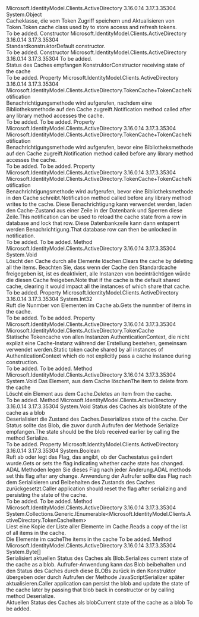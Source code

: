 <Type Name="TokenCache" FullName="Microsoft.IdentityModel.Clients.ActiveDirectory.TokenCache">
  <TypeSignature Language="C#" Value="public class TokenCache" />
  <TypeSignature Language="ILAsm" Value=".class public auto ansi TokenCache extends System.Object" />
  <TypeSignature Language="DocId" Value="T:Microsoft.IdentityModel.Clients.ActiveDirectory.TokenCache" />
  <TypeSignature Language="VB.NET" Value="Public Class TokenCache" />
  <TypeSignature Language="F#" Value="type TokenCache = class" />
  <AssemblyInfo>
    <AssemblyName>Microsoft.IdentityModel.Clients.ActiveDirectory</AssemblyName>
    <AssemblyVersion>3.16.0.14</AssemblyVersion>
    <AssemblyVersion>3.17.3.35304</AssemblyVersion>
  </AssemblyInfo>
  <Base>
    <BaseTypeName>System.Object</BaseTypeName>
  </Base>
  <Interfaces />
  <Docs>
    <summary>
            <span data-ttu-id="f119d-101">Cacheklasse, die vom Token <see cref="T:Microsoft.IdentityModel.Clients.ActiveDirectory.AuthenticationContext" /> Zugriff speichern und Aktualisieren von Token.</span><span class="sxs-lookup"><span data-stu-id="f119d-101">Token cache class used by <see cref="T:Microsoft.IdentityModel.Clients.ActiveDirectory.AuthenticationContext" /> to store access and refresh tokens.</span></span>
            </summary>
    <remarks>To be added.</remarks>
  </Docs>
  <Members>
    <Member MemberName=".ctor">
      <MemberSignature Language="C#" Value="public TokenCache ();" />
      <MemberSignature Language="ILAsm" Value=".method public hidebysig specialname rtspecialname instance void .ctor() cil managed" />
      <MemberSignature Language="DocId" Value="M:Microsoft.IdentityModel.Clients.ActiveDirectory.TokenCache.#ctor" />
      <MemberSignature Language="VB.NET" Value="Public Sub New ()" />
      <MemberType>Constructor</MemberType>
      <AssemblyInfo>
        <AssemblyName>Microsoft.IdentityModel.Clients.ActiveDirectory</AssemblyName>
        <AssemblyVersion>3.16.0.14</AssemblyVersion>
        <AssemblyVersion>3.17.3.35304</AssemblyVersion>
      </AssemblyInfo>
      <Parameters />
      <Docs>
        <summary>
            <span data-ttu-id="f119d-102">Standardkonstruktor</span><span class="sxs-lookup"><span data-stu-id="f119d-102">Default constructor.</span></span>
            </summary>
        <remarks>To be added.</remarks>
      </Docs>
    </Member>
    <Member MemberName=".ctor">
      <MemberSignature Language="C#" Value="public TokenCache (byte[] state);" />
      <MemberSignature Language="ILAsm" Value=".method public hidebysig specialname rtspecialname instance void .ctor(unsigned int8[] state) cil managed" />
      <MemberSignature Language="DocId" Value="M:Microsoft.IdentityModel.Clients.ActiveDirectory.TokenCache.#ctor(System.Byte[])" />
      <MemberSignature Language="VB.NET" Value="Public Sub New (state As Byte())" />
      <MemberSignature Language="F#" Value="new Microsoft.IdentityModel.Clients.ActiveDirectory.TokenCache : byte[] -&gt; Microsoft.IdentityModel.Clients.ActiveDirectory.TokenCache" Usage="new Microsoft.IdentityModel.Clients.ActiveDirectory.TokenCache state" />
      <MemberType>Constructor</MemberType>
      <AssemblyInfo>
        <AssemblyName>Microsoft.IdentityModel.Clients.ActiveDirectory</AssemblyName>
        <AssemblyVersion>3.16.0.14</AssemblyVersion>
        <AssemblyVersion>3.17.3.35304</AssemblyVersion>
      </AssemblyInfo>
      <Parameters>
        <Parameter Name="state" Type="System.Byte[]" />
      </Parameters>
      <Docs>
        <param name="state">To be added.</param>
        <summary>
            <span data-ttu-id="f119d-103">Status des Caches empfangen Konstruktor</span><span class="sxs-lookup"><span data-stu-id="f119d-103">Constructor receiving state of the cache</span></span>
            </summary>
        <remarks>To be added.</remarks>
      </Docs>
    </Member>
    <Member MemberName="AfterAccess">
      <MemberSignature Language="C#" Value="public Microsoft.IdentityModel.Clients.ActiveDirectory.TokenCache.TokenCacheNotification AfterAccess { get; set; }" />
      <MemberSignature Language="ILAsm" Value=".property instance class Microsoft.IdentityModel.Clients.ActiveDirectory.TokenCache/TokenCacheNotification AfterAccess" />
      <MemberSignature Language="DocId" Value="P:Microsoft.IdentityModel.Clients.ActiveDirectory.TokenCache.AfterAccess" />
      <MemberSignature Language="VB.NET" Value="Public Property AfterAccess As TokenCache.TokenCacheNotification" />
      <MemberSignature Language="F#" Value="member this.AfterAccess : Microsoft.IdentityModel.Clients.ActiveDirectory.TokenCache.TokenCacheNotification with get, set" Usage="Microsoft.IdentityModel.Clients.ActiveDirectory.TokenCache.AfterAccess" />
      <MemberType>Property</MemberType>
      <AssemblyInfo>
        <AssemblyName>Microsoft.IdentityModel.Clients.ActiveDirectory</AssemblyName>
        <AssemblyVersion>3.16.0.14</AssemblyVersion>
        <AssemblyVersion>3.17.3.35304</AssemblyVersion>
      </AssemblyInfo>
      <ReturnValue>
        <ReturnType>Microsoft.IdentityModel.Clients.ActiveDirectory.TokenCache+TokenCacheNotification</ReturnType>
      </ReturnValue>
      <Docs>
        <summary>
            <span data-ttu-id="f119d-104">Benachrichtigungsmethode wird aufgerufen, nachdem eine Bibliotheksmethode auf den Cache zugreift.</span><span class="sxs-lookup"><span data-stu-id="f119d-104">Notification method called after any library method accesses the cache.</span></span>
            </summary>
        <value>To be added.</value>
        <remarks>To be added.</remarks>
      </Docs>
    </Member>
    <Member MemberName="BeforeAccess">
      <MemberSignature Language="C#" Value="public Microsoft.IdentityModel.Clients.ActiveDirectory.TokenCache.TokenCacheNotification BeforeAccess { get; set; }" />
      <MemberSignature Language="ILAsm" Value=".property instance class Microsoft.IdentityModel.Clients.ActiveDirectory.TokenCache/TokenCacheNotification BeforeAccess" />
      <MemberSignature Language="DocId" Value="P:Microsoft.IdentityModel.Clients.ActiveDirectory.TokenCache.BeforeAccess" />
      <MemberSignature Language="VB.NET" Value="Public Property BeforeAccess As TokenCache.TokenCacheNotification" />
      <MemberSignature Language="F#" Value="member this.BeforeAccess : Microsoft.IdentityModel.Clients.ActiveDirectory.TokenCache.TokenCacheNotification with get, set" Usage="Microsoft.IdentityModel.Clients.ActiveDirectory.TokenCache.BeforeAccess" />
      <MemberType>Property</MemberType>
      <AssemblyInfo>
        <AssemblyName>Microsoft.IdentityModel.Clients.ActiveDirectory</AssemblyName>
        <AssemblyVersion>3.16.0.14</AssemblyVersion>
        <AssemblyVersion>3.17.3.35304</AssemblyVersion>
      </AssemblyInfo>
      <ReturnValue>
        <ReturnType>Microsoft.IdentityModel.Clients.ActiveDirectory.TokenCache+TokenCacheNotification</ReturnType>
      </ReturnValue>
      <Docs>
        <summary>
            <span data-ttu-id="f119d-105">Benachrichtigungsmethode wird aufgerufen, bevor eine Bibliotheksmethode auf den Cache zugreift.</span><span class="sxs-lookup"><span data-stu-id="f119d-105">Notification method called before any library method accesses the cache.</span></span>
            </summary>
        <value>To be added.</value>
        <remarks>To be added.</remarks>
      </Docs>
    </Member>
    <Member MemberName="BeforeWrite">
      <MemberSignature Language="C#" Value="public Microsoft.IdentityModel.Clients.ActiveDirectory.TokenCache.TokenCacheNotification BeforeWrite { get; set; }" />
      <MemberSignature Language="ILAsm" Value=".property instance class Microsoft.IdentityModel.Clients.ActiveDirectory.TokenCache/TokenCacheNotification BeforeWrite" />
      <MemberSignature Language="DocId" Value="P:Microsoft.IdentityModel.Clients.ActiveDirectory.TokenCache.BeforeWrite" />
      <MemberSignature Language="VB.NET" Value="Public Property BeforeWrite As TokenCache.TokenCacheNotification" />
      <MemberSignature Language="F#" Value="member this.BeforeWrite : Microsoft.IdentityModel.Clients.ActiveDirectory.TokenCache.TokenCacheNotification with get, set" Usage="Microsoft.IdentityModel.Clients.ActiveDirectory.TokenCache.BeforeWrite" />
      <MemberType>Property</MemberType>
      <AssemblyInfo>
        <AssemblyName>Microsoft.IdentityModel.Clients.ActiveDirectory</AssemblyName>
        <AssemblyVersion>3.16.0.14</AssemblyVersion>
        <AssemblyVersion>3.17.3.35304</AssemblyVersion>
      </AssemblyInfo>
      <ReturnValue>
        <ReturnType>Microsoft.IdentityModel.Clients.ActiveDirectory.TokenCache+TokenCacheNotification</ReturnType>
      </ReturnValue>
      <Docs>
        <summary>
            <span data-ttu-id="f119d-106">Benachrichtigungsmethode wird aufgerufen, bevor eine Bibliotheksmethode in den Cache schreibt.</span><span class="sxs-lookup"><span data-stu-id="f119d-106">Notification method called before any library method writes to the cache.</span></span> <span data-ttu-id="f119d-107">Diese Benachrichtigung kann verwendet werden, laden den Cache-Zustand aus einer Zeile in der Datenbank und Sperren diese Zeile.</span><span class="sxs-lookup"><span data-stu-id="f119d-107">This notification can be used to reload the cache state from a row in database and lock that row.</span></span> <span data-ttu-id="f119d-108">Diese Datenbankzeile kann dann entsperrt werden <see cref="P:Microsoft.IdentityModel.Clients.ActiveDirectory.TokenCache.AfterAccess" /> Benachrichtigung.</span><span class="sxs-lookup"><span data-stu-id="f119d-108">That database row can then be unlocked in <see cref="P:Microsoft.IdentityModel.Clients.ActiveDirectory.TokenCache.AfterAccess" /> notification.</span></span>
            </summary>
        <value>To be added.</value>
        <remarks>To be added.</remarks>
      </Docs>
    </Member>
    <Member MemberName="Clear">
      <MemberSignature Language="C#" Value="public virtual void Clear ();" />
      <MemberSignature Language="ILAsm" Value=".method public hidebysig newslot virtual instance void Clear() cil managed" />
      <MemberSignature Language="DocId" Value="M:Microsoft.IdentityModel.Clients.ActiveDirectory.TokenCache.Clear" />
      <MemberSignature Language="VB.NET" Value="Public Overridable Sub Clear ()" />
      <MemberSignature Language="F#" Value="abstract member Clear : unit -&gt; unit&#xA;override this.Clear : unit -&gt; unit" Usage="tokenCache.Clear " />
      <MemberType>Method</MemberType>
      <AssemblyInfo>
        <AssemblyName>Microsoft.IdentityModel.Clients.ActiveDirectory</AssemblyName>
        <AssemblyVersion>3.16.0.14</AssemblyVersion>
        <AssemblyVersion>3.17.3.35304</AssemblyVersion>
      </AssemblyInfo>
      <ReturnValue>
        <ReturnType>System.Void</ReturnType>
      </ReturnValue>
      <Parameters />
      <Docs>
        <summary>
            <span data-ttu-id="f119d-109">Löscht den Cache durch alle Elemente löschen.</span><span class="sxs-lookup"><span data-stu-id="f119d-109">Clears the cache by deleting all the items.</span></span> <span data-ttu-id="f119d-110">Beachten Sie, dass wenn der Cache den Standardcache freigegeben ist, ist es deaktiviert, alle Instanzen von beeinträchtigen würde <see cref="T:Microsoft.IdentityModel.Clients.ActiveDirectory.AuthenticationContext" /> die diesen Cache freigeben.</span><span class="sxs-lookup"><span data-stu-id="f119d-110">Note that if the cache is the default shared cache, clearing it would impact all the instances of <see cref="T:Microsoft.IdentityModel.Clients.ActiveDirectory.AuthenticationContext" /> which share that cache.</span></span>
            </summary>
        <remarks>To be added.</remarks>
      </Docs>
    </Member>
    <Member MemberName="Count">
      <MemberSignature Language="C#" Value="public int Count { get; }" />
      <MemberSignature Language="ILAsm" Value=".property instance int32 Count" />
      <MemberSignature Language="DocId" Value="P:Microsoft.IdentityModel.Clients.ActiveDirectory.TokenCache.Count" />
      <MemberSignature Language="VB.NET" Value="Public ReadOnly Property Count As Integer" />
      <MemberSignature Language="F#" Value="member this.Count : int" Usage="Microsoft.IdentityModel.Clients.ActiveDirectory.TokenCache.Count" />
      <MemberType>Property</MemberType>
      <AssemblyInfo>
        <AssemblyName>Microsoft.IdentityModel.Clients.ActiveDirectory</AssemblyName>
        <AssemblyVersion>3.16.0.14</AssemblyVersion>
        <AssemblyVersion>3.17.3.35304</AssemblyVersion>
      </AssemblyInfo>
      <ReturnValue>
        <ReturnType>System.Int32</ReturnType>
      </ReturnValue>
      <Docs>
        <summary>
            <span data-ttu-id="f119d-111">Ruft die Nunmber von Elementen im Cache ab.</span><span class="sxs-lookup"><span data-stu-id="f119d-111">Gets the nunmber of items in the cache.</span></span>
            </summary>
        <value>To be added.</value>
        <remarks>To be added.</remarks>
      </Docs>
    </Member>
    <Member MemberName="DefaultShared">
      <MemberSignature Language="C#" Value="public static Microsoft.IdentityModel.Clients.ActiveDirectory.TokenCache DefaultShared { get; }" />
      <MemberSignature Language="ILAsm" Value=".property class Microsoft.IdentityModel.Clients.ActiveDirectory.TokenCache DefaultShared" />
      <MemberSignature Language="DocId" Value="P:Microsoft.IdentityModel.Clients.ActiveDirectory.TokenCache.DefaultShared" />
      <MemberSignature Language="VB.NET" Value="Public Shared ReadOnly Property DefaultShared As TokenCache" />
      <MemberSignature Language="F#" Value="member this.DefaultShared : Microsoft.IdentityModel.Clients.ActiveDirectory.TokenCache" Usage="Microsoft.IdentityModel.Clients.ActiveDirectory.TokenCache.DefaultShared" />
      <MemberType>Property</MemberType>
      <AssemblyInfo>
        <AssemblyName>Microsoft.IdentityModel.Clients.ActiveDirectory</AssemblyName>
        <AssemblyVersion>3.16.0.14</AssemblyVersion>
        <AssemblyVersion>3.17.3.35304</AssemblyVersion>
      </AssemblyInfo>
      <ReturnValue>
        <ReturnType>Microsoft.IdentityModel.Clients.ActiveDirectory.TokenCache</ReturnType>
      </ReturnValue>
      <Docs>
        <summary>
            <span data-ttu-id="f119d-112">Statische Tokencache von allen Instanzen AuthenticationContext, die nicht explizit eine Cache-Instanz während der Erstellung bestehen, gemeinsam verwendet werden.</span><span class="sxs-lookup"><span data-stu-id="f119d-112">Static token cache shared by all instances of AuthenticationContext which do not explicitly pass a cache instance during construction.</span></span>
            </summary>
        <value>To be added.</value>
        <remarks>To be added.</remarks>
      </Docs>
    </Member>
    <Member MemberName="DeleteItem">
      <MemberSignature Language="C#" Value="public virtual void DeleteItem (Microsoft.IdentityModel.Clients.ActiveDirectory.TokenCacheItem item);" />
      <MemberSignature Language="ILAsm" Value=".method public hidebysig newslot virtual instance void DeleteItem(class Microsoft.IdentityModel.Clients.ActiveDirectory.TokenCacheItem item) cil managed" />
      <MemberSignature Language="DocId" Value="M:Microsoft.IdentityModel.Clients.ActiveDirectory.TokenCache.DeleteItem(Microsoft.IdentityModel.Clients.ActiveDirectory.TokenCacheItem)" />
      <MemberSignature Language="VB.NET" Value="Public Overridable Sub DeleteItem (item As TokenCacheItem)" />
      <MemberSignature Language="F#" Value="abstract member DeleteItem : Microsoft.IdentityModel.Clients.ActiveDirectory.TokenCacheItem -&gt; unit&#xA;override this.DeleteItem : Microsoft.IdentityModel.Clients.ActiveDirectory.TokenCacheItem -&gt; unit" Usage="tokenCache.DeleteItem item" />
      <MemberType>Method</MemberType>
      <AssemblyInfo>
        <AssemblyName>Microsoft.IdentityModel.Clients.ActiveDirectory</AssemblyName>
        <AssemblyVersion>3.16.0.14</AssemblyVersion>
        <AssemblyVersion>3.17.3.35304</AssemblyVersion>
      </AssemblyInfo>
      <ReturnValue>
        <ReturnType>System.Void</ReturnType>
      </ReturnValue>
      <Parameters>
        <Parameter Name="item" Type="Microsoft.IdentityModel.Clients.ActiveDirectory.TokenCacheItem" />
      </Parameters>
      <Docs>
        <param name="item"><span data-ttu-id="f119d-113">Das Element, aus dem Cache löschen</span><span class="sxs-lookup"><span data-stu-id="f119d-113">The item to delete from the cache</span></span></param>
        <summary>
            <span data-ttu-id="f119d-114">Löscht ein Element aus dem Cache.</span><span class="sxs-lookup"><span data-stu-id="f119d-114">Deletes an item from the cache.</span></span>
            </summary>
        <remarks>To be added.</remarks>
      </Docs>
    </Member>
    <Member MemberName="Deserialize">
      <MemberSignature Language="C#" Value="public void Deserialize (byte[] state);" />
      <MemberSignature Language="ILAsm" Value=".method public hidebysig instance void Deserialize(unsigned int8[] state) cil managed" />
      <MemberSignature Language="DocId" Value="M:Microsoft.IdentityModel.Clients.ActiveDirectory.TokenCache.Deserialize(System.Byte[])" />
      <MemberSignature Language="VB.NET" Value="Public Sub Deserialize (state As Byte())" />
      <MemberSignature Language="F#" Value="member this.Deserialize : byte[] -&gt; unit" Usage="tokenCache.Deserialize state" />
      <MemberType>Method</MemberType>
      <AssemblyInfo>
        <AssemblyName>Microsoft.IdentityModel.Clients.ActiveDirectory</AssemblyName>
        <AssemblyVersion>3.16.0.14</AssemblyVersion>
        <AssemblyVersion>3.17.3.35304</AssemblyVersion>
      </AssemblyInfo>
      <ReturnValue>
        <ReturnType>System.Void</ReturnType>
      </ReturnValue>
      <Parameters>
        <Parameter Name="state" Type="System.Byte[]" />
      </Parameters>
      <Docs>
        <param name="state"><span data-ttu-id="f119d-115">Status des Caches als blob</span><span class="sxs-lookup"><span data-stu-id="f119d-115">State of the cache as a blob</span></span></param>
        <summary>
            <span data-ttu-id="f119d-116">Deserialisiert die Zustand des Caches.</span><span class="sxs-lookup"><span data-stu-id="f119d-116">Deserializes state of the cache.</span></span> <span data-ttu-id="f119d-117">Der Status sollte das Blob, die zuvor durch Aufrufen der Methode Serialize empfangen.</span><span class="sxs-lookup"><span data-stu-id="f119d-117">The state should be the blob received earlier by calling the method Serialize.</span></span>
            </summary>
        <remarks>To be added.</remarks>
      </Docs>
    </Member>
    <Member MemberName="HasStateChanged">
      <MemberSignature Language="C#" Value="public bool HasStateChanged { get; set; }" />
      <MemberSignature Language="ILAsm" Value=".property instance bool HasStateChanged" />
      <MemberSignature Language="DocId" Value="P:Microsoft.IdentityModel.Clients.ActiveDirectory.TokenCache.HasStateChanged" />
      <MemberSignature Language="VB.NET" Value="Public Property HasStateChanged As Boolean" />
      <MemberSignature Language="F#" Value="member this.HasStateChanged : bool with get, set" Usage="Microsoft.IdentityModel.Clients.ActiveDirectory.TokenCache.HasStateChanged" />
      <MemberType>Property</MemberType>
      <AssemblyInfo>
        <AssemblyName>Microsoft.IdentityModel.Clients.ActiveDirectory</AssemblyName>
        <AssemblyVersion>3.16.0.14</AssemblyVersion>
        <AssemblyVersion>3.17.3.35304</AssemblyVersion>
      </AssemblyInfo>
      <ReturnValue>
        <ReturnType>System.Boolean</ReturnType>
      </ReturnValue>
      <Docs>
        <summary>
            <span data-ttu-id="f119d-118">Ruft ab oder legt das Flag, das angibt, ob der Cachestatus geändert wurde.</span><span class="sxs-lookup"><span data-stu-id="f119d-118">Gets or sets the flag indicating whether cache state has changed.</span></span> <span data-ttu-id="f119d-119">ADAL Methoden legen Sie dieses Flag nach jeder Änderung.</span><span class="sxs-lookup"><span data-stu-id="f119d-119">ADAL methods set this flag after any change.</span></span> <span data-ttu-id="f119d-120">Anwendung der Aufrufer sollte das Flag nach dem Serialisieren und Beibehalten des Zustands des Caches zurückgesetzt.</span><span class="sxs-lookup"><span data-stu-id="f119d-120">Caller application should reset the flag after serializing and persisting the state of the cache.</span></span>
            </summary>
        <value>To be added.</value>
        <remarks>To be added.</remarks>
      </Docs>
    </Member>
    <Member MemberName="ReadItems">
      <MemberSignature Language="C#" Value="public virtual System.Collections.Generic.IEnumerable&lt;Microsoft.IdentityModel.Clients.ActiveDirectory.TokenCacheItem&gt; ReadItems ();" />
      <MemberSignature Language="ILAsm" Value=".method public hidebysig newslot virtual instance class System.Collections.Generic.IEnumerable`1&lt;class Microsoft.IdentityModel.Clients.ActiveDirectory.TokenCacheItem&gt; ReadItems() cil managed" />
      <MemberSignature Language="DocId" Value="M:Microsoft.IdentityModel.Clients.ActiveDirectory.TokenCache.ReadItems" />
      <MemberSignature Language="VB.NET" Value="Public Overridable Function ReadItems () As IEnumerable(Of TokenCacheItem)" />
      <MemberSignature Language="F#" Value="abstract member ReadItems : unit -&gt; seq&lt;Microsoft.IdentityModel.Clients.ActiveDirectory.TokenCacheItem&gt;&#xA;override this.ReadItems : unit -&gt; seq&lt;Microsoft.IdentityModel.Clients.ActiveDirectory.TokenCacheItem&gt;" Usage="tokenCache.ReadItems " />
      <MemberType>Method</MemberType>
      <AssemblyInfo>
        <AssemblyName>Microsoft.IdentityModel.Clients.ActiveDirectory</AssemblyName>
        <AssemblyVersion>3.16.0.14</AssemblyVersion>
        <AssemblyVersion>3.17.3.35304</AssemblyVersion>
      </AssemblyInfo>
      <ReturnValue>
        <ReturnType>System.Collections.Generic.IEnumerable&lt;Microsoft.IdentityModel.Clients.ActiveDirectory.TokenCacheItem&gt;</ReturnType>
      </ReturnValue>
      <Parameters />
      <Docs>
        <summary>
            <span data-ttu-id="f119d-121">Liest eine Kopie der Liste aller Elemente im Cache.</span><span class="sxs-lookup"><span data-stu-id="f119d-121">Reads a copy of the list of all items in the cache.</span></span> 
            </summary>
        <returns><span data-ttu-id="f119d-122">Die Elemente im cache</span><span class="sxs-lookup"><span data-stu-id="f119d-122">The items in the cache</span></span></returns>
        <remarks>To be added.</remarks>
      </Docs>
    </Member>
    <Member MemberName="Serialize">
      <MemberSignature Language="C#" Value="public byte[] Serialize ();" />
      <MemberSignature Language="ILAsm" Value=".method public hidebysig instance unsigned int8[] Serialize() cil managed" />
      <MemberSignature Language="DocId" Value="M:Microsoft.IdentityModel.Clients.ActiveDirectory.TokenCache.Serialize" />
      <MemberSignature Language="VB.NET" Value="Public Function Serialize () As Byte()" />
      <MemberSignature Language="F#" Value="member this.Serialize : unit -&gt; byte[]" Usage="tokenCache.Serialize " />
      <MemberType>Method</MemberType>
      <AssemblyInfo>
        <AssemblyName>Microsoft.IdentityModel.Clients.ActiveDirectory</AssemblyName>
        <AssemblyVersion>3.16.0.14</AssemblyVersion>
        <AssemblyVersion>3.17.3.35304</AssemblyVersion>
      </AssemblyInfo>
      <ReturnValue>
        <ReturnType>System.Byte[]</ReturnType>
      </ReturnValue>
      <Parameters />
      <Docs>
        <summary>
            <span data-ttu-id="f119d-123">Serialisiert aktuellen Status des Caches als Blob.</span><span class="sxs-lookup"><span data-stu-id="f119d-123">Serializes current state of the cache as a blob.</span></span> <span data-ttu-id="f119d-124">Aufrufer-Anwendung kann das Blob beibehalten und den Status des Caches durch diese BLOBs zurück in den Konstruktor übergeben oder durch Aufrufen der Methode JavaScriptSerializer später aktualisieren.</span><span class="sxs-lookup"><span data-stu-id="f119d-124">Caller application can persist the blob and update the state of the cache later by passing that blob back in constructor or by calling method Deserialize.</span></span>
            </summary>
        <returns><span data-ttu-id="f119d-125">Aktuellen Status des Caches als blob</span><span class="sxs-lookup"><span data-stu-id="f119d-125">Current state of the cache as a blob</span></span></returns>
        <remarks>To be added.</remarks>
      </Docs>
    </Member>
  </Members>
</Type>